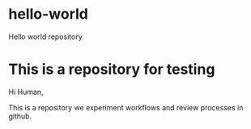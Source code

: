 # hello-world
Hello world repository
# This is a repository for testing
Hi Human,

This is a repository we experiment workflows and review processes in github.
